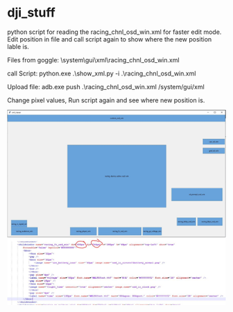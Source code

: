 # dji_stuff
python script for reading the racing_chnl_osd_win.xml for faster edit mode. Edit position in file and call script again to show where the new position lable is.

Files from goggle: \system\gui\xml\racing_chnl_osd_win.xml

call Script: python.exe .\show_xml.py -i .\racing_chnl_osd_win.xml

Upload file: adb.exe push .\racing_chnl_osd_win.xml /system/gui/xml

Change pixel values, Run script again and see where new position is.

<img src="show_xml/Unbenannt.JPG"/>
<img src="show_xml/Unbenannt2.JPG"/>


